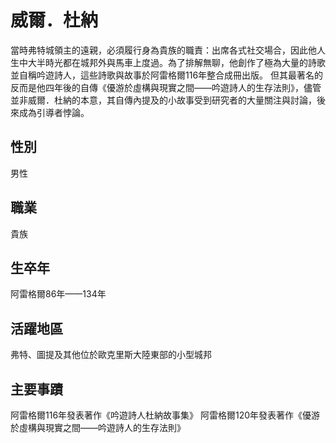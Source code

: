 # 威爾．杜納
當時弗特城領主的遠親，必須履行身為貴族的職責：出席各式社交場合，因此他人生中大半時光都在城邦外與馬車上度過。為了排解無聊，他創作了極為大量的詩歌並自稱吟遊詩人，這些詩歌與故事於阿雷格爾116年整合成冊出版。
但其最著名的反而是他四年後的自傳《優游於虛構與現實之間——吟遊詩人的生存法則》，儘管並非威爾．杜納的本意，其自傳內提及的小故事受到研究者的大量關注與討論，後來成為引導者悖論。

## 性別
男性

## 職業
貴族

## 生卒年
阿雷格爾86年——134年

## 活躍地區
弗特、圖提及其他位於歐克里斯大陸東部的小型城邦

## 主要事蹟
阿雷格爾116年發表著作《吟遊詩人杜納故事集》
阿雷格爾120年發表著作《優游於虛構與現實之間——吟遊詩人的生存法則》